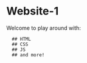   # Website-1
  
  Welcome to play around with:
  
      ## HTML
      ## CSS
      ## JS
      ## and more!